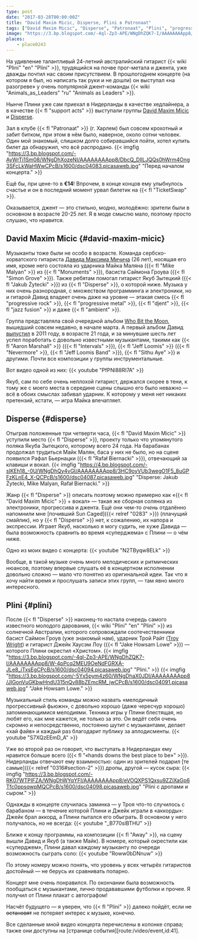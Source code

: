 ```yaml
---
type: post
date: "2017-03-28T00:00:00Z"
title: "David Maxim Micic, Disperse, Plini в Patronaat"
tags: ["David Maxim Micic", "Disperse", "Patronaat", "Plini", "progressive metal", "музыка"]
image: "https://3.bp.blogspot.com/-4ql-Zp3-APE/WNgDhZQK7-I/AAAAAAAApp8/W-4pPcq2MEU9OeNdFGRXA-JLe8_iTxsEgCPcB/s1600/dsc04094.picasaweb.jpg"
places:
    - place0243
---
```


На удивление талантливый 24-летний австралийский гитарист {{< wiki "Plini" "en" "Plini" >}}, трудящийся на почве прог-метала и джента, уже дважды почтил нас своим присутствием. В прошлогоднем концерте (на котором я был, но написать так руки и не дошли) он выступал «на разогреве» у очень популярной джент-команды {{< wiki "Animals_as_Leaders" "ru" "Animals as Leaders" >}}.

Нынче Плини уже сам приехал в Нидерланды в качестве хедлайнера, а в качестве {{< fl "support acts" >}} выступали группы [David Maxim Micic](https://www.facebook.com/davidmaximmicicmusic/) и [Disperse](https://www.facebook.com/disperseofficial/).

<!--more-->

Зал в клубе {{< fl "Patronaat" >}} (г. Харлем) был совсем крохотный и забит битком, при этом в нём было, наверное, около сотни человек. Один мой знакомый, слишком долго собиравшийся пойти, хотел купить билет да обнаружил, что всё распродано.
{{< imgfig "https://3.bp.blogspot.com/-AyWrTi1Sm08/WNgDhXozeNI/AAAAAAAApp8/DbcQ_DllLJQQs0hWrm4Ong3SFcLkWaHWwCPcB/s1600/dsc04083.picasaweb.jpg" "Перед началом концерта." >}}

Ещё бы, при цене-то в **€14**! Впрочем, в конце концов ему улыбнулось счастье и он в последний момент урвал билетик на {{< fl "TicketSwap" >}}.

Оказывается, джент — это стильно, модно, молодёжно: зрители были в основном в возрасте 20-25 лет. Я в моде смыслю мало, поэтому просто слушаю, что нравится.

## David Maxim Micic {#david-maxim-micic}

Музыканты тоже были не особо в возрасте. Команда сербско-хорватского гитариста [Давида Максима Мичича](https://www.facebook.com/davidmaximmicicmusic/) (26 лет), носящая его имя, кроме него состояла из ударника Майка Маляна ({{< fl "Mike Malyan" >}} из {{< fl "Monuments" >}}), басиста Саймона Гроува ({{< fl "Simon Grove" >}}). Также ребятам помогал гитарист Якуб Зытецкий ({{< fl "Jakub Żytecki" >}}) из {{< fl "Disperse" >}}, о которой ниже. Музыка у них очень разнородная, с множеством программинга и электроники, но и гитарой Давид владеет очень даже на уровне — этакая смесь {{< fl "progressive rock" >}}, {{< fl "progressive metal" >}}, {{< fl "djent" >}}, {{< fl "jazz fusion" >}} и даже {{< fl "ambient" >}}.

Группа представляла свой очередной альбом [Who Bit the Moon](https://davidmaximmicic.bandcamp.com/album/who-bit-the-moon), вышедший совсем недавно, в начале марта. А первый альбом Давид [выпустил](https://davidmaximmicic.bandcamp.com/album/bilo) в 2011 году, в возрасте 21 года, и за минувшие шесть лет успел поработать с довольно известными музыкантами, такими как {{< fl "Aaron Marshall" >}} ({{< fl "Intervals" >}}), {{< fl "Jeff Loomis" >}} ({{< fl "Nevermore" >}}, {{< fl "Jeff Loomis Band" >}}), {{< fl "Sithu Aye" >}} и другими. Почти все композиции у группы инструментальные.

Вот видео одной из них:
{{< youtube "PfPNl88RI7A" >}}

Якуб, сам по себе очень неплохой гитарист, держался скорее в тени, к тому же с моего места в середине сцены слышно его было неважно — всё в обоих смыслах забивал ударник. К которому у меня нет никаких претензий, кстати, — игра Майка впечатляет.

## Disperse {#disperse}

Отыграв положенные три четверти часа, {{< fl "David Maxim Micic" >}} уступили место {{< fl "Disperse" >}}, проекту только что упомянутого поляка Якуба Зытецкого, которому всего 24 года. На барабанах продолжал трудиться Майк Малян, баса у них не было, но на сцене появился Рафал Бьернацки ({{< fl "Rafał Biernacki" >}}), отвечающий за клавиши и вокал.
{{< imgfig "https://4.bp.blogspot.com/-sIKEh18_-0U/WNgDhQy4vGI/AAAAAAAApp8/3HC9oyVUb3wegO1F5_8uGPFzKLnE4_X-QCPcB/s1600/dsc04087.picasaweb.jpg" "Disperse: Jakub Żytecki, Mike Malyan, Rafał Biernacki." >}}

Жанр {{< fl "Disperse" >}} описать поэтому можно примерно как «{{< fl "David Maxim Micic" >}} + вокал» — такая же сборная солянка из электроники, прогрессива и джента. Ещё они чем-то *очень* отдалённо напомнили мне [почивший Sun Caged]({{< relref "0283" >}}) (плачущий смайлик), но у {{< fl "Disperse" >}} нет, к сожалению, их напора и экспрессии. Играет Якуб, насколько я могу судить, не хуже Давида — была возможность сравнить во время «суперджема» с Плини — о чём ниже.

Одно из моих видео с концерта:
{{< youtube "N2TByqw8ELk" >}}

Вообще, в такой музыке очень много мелодических и ритмических нюансов, поэтому впервые слушать её в концертном исполнении довольно сложно — мало что понятно из оригинальной идеи. Так что я хочу найти время и прослушать записи этих групп, — там явно много интересного.

## Plini {#plini}

После {{< fl "Disperse" >}} наконец-то настала очередь самого известного молодого дарования, {{< wiki "Plini" "en" "Plini" >}} из солнечной Австралии, которого сопровождали соотечественники басист Саймон Гроув (уже знакомый нам), ударник Трой Райт ([Troy Wright](https://www.wrightdrums.com/)) и гитарист Джейк Хаусэм Лоу ({{< fl "Jake Howsam Lowe" >}}) — которого Плини окрестил «Христом».
{{< imgfig "https://3.bp.blogspot.com/-4ql-Zp3-APE/WNgDhZQK7-I/AAAAAAAApp8/W-4pPcq2MEU9OeNdFGRXA-JLe8_iTxsEgCPcB/s1600/dsc04094.picasaweb.jpg" "Plini." >}}
{{< imgfig "https://3.bp.blogspot.com/-5Yx5pym4z60/WNgDhaX0JDI/AAAAAAAApp8/JIGonVuGKbwHndU315nQv88bZEmcRM_jwCPcB/s1600/dsc04091.picasaweb.jpg" "Jake Howsam Lowe." >}}

Музыкальный стиль команды можно назвать «мелодичный прогрессивный фьюжн», с довольно хорошо (даже чересчур хорошо) запоминающимися мелодиями. Техника игры у Плини блестящая, но любят его, как мне кажется, не только за это. Он ведёт себя очень скромно и непосредственно, постоянно шутит с музыкантами, делает «хай файв» и каждый раз благодарит публику за аплодисменты.
{{< youtube "S7XQzEEmD_A" >}}

Уже во второй раз он говорит, что выступать в Нидерландах ему нравится больше всего ({{< fl "«hands downs the best place to be»" >}}). Нидерланды отвечают ему взаимностью: один из зрителей подарил [те самые]({{< relref "0316#section-2" >}}) дропы, другой — кусок сыра:
{{< imgfig "https://3.bp.blogspot.com/-RK07WTPIFZA/WNgDhWYqYFI/AAAAAAAApp8/eVOQXPS1Qxsu9ZZiXaGp6Tfc0ppsqwpMQCPcB/s1600/dsc04098.picasaweb.jpg" "Plini с дропами и сыром." >}}

Однажды в концерте случилась заминка — у Троя что-то случилось с барабаном — в течение которой Плини и Джейк играли в «аккорды»: Джейк брал аккорд, а Плини пытался его обыграть. В основном у него получалось, но не всегда:
{{< youtube "_B770slBTHU" >}}

Ближе к концу программы, на композиции {{< fl "Away" >}}, на сцену вышли Давид и Якуб (а также Майк). В номере, который окрестили как «суперджем», Плини давал каждому музыканту по очереди возможность сыграть соло:
{{< youtube "Roww0bDNnuw" >}}

По этому номеру можно понять, что уровень у всех четырёх гитаристов достойный — не берусь их сравнивать попарно.

Концерт мне очень понравился. По окончании была возможность пообщаться с музыкантами, лично продававшими футболки и прочее. Я получил от Плини плакат с автографом!

Насчёт будущего — я уверен, что {{< fl "Plini" >}} далеко пойдёт, если ~~не остановят~~ не потеряет интерес к музыке, конечно.

Все сделанные мной видео концерта перечислены в колонке справа; также они доступны на [странице события][route:/video/event,id:41].
